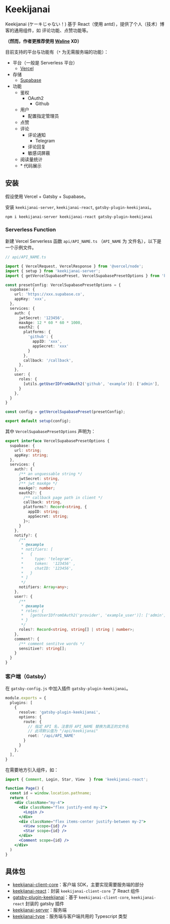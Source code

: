 # Keekijanai

Keekijanai (ケーキじゃない！) 基于 React（使用 antd），提供了个人（技术）博客的通用组件，如 评论功能、点赞功能等。  

**（然而，作者更推荐使用 [Waline](https://waline.js.org/) XD）**

目前支持的平台与功能有（`*` 为无需服务端的功能）：  

- 平台（一般是 Serverless 平台）  
  - [Vercel](https://vercel.com/)  
- 存储
  - [Supabase](https://supabase.io/)  
- 功能  
  - 鉴权  
    - OAuth2  
      - Github  
  - 用户  
    - 配置指定管理员  
  - 点赞  
  - 评论  
    - 评论通知  
      - Telegram  
    - 评论回复  
    - 敏感词屏蔽  
  - 阅读量统计  
  - \* 代码展示  

## 安装

假设使用 Vercel + Gatsby + Supabase。  

安装 `keekijanai-server`, `keekijanai-react`, `gatsby-plugin-keekijanai`。

```
npm i keekijanai-server keekijanai-react gatsby-plugin-keekijanai
```

### Serverless Function

新建 Vercel Serverless 函数 `api/API_NAME.ts` （`API_NAME` 为 文件名），以下是一个示例文件。

```ts
// api/API_NAME.ts

import { VercelRequest, VercelResponse } from '@vercel/node';
import { setup } from 'keekijanai-server';
import { getVercelSupabasePreset, VercelSupabasePresetOptions } from 'keekijanai-server/presets/vercel-supabase';

const presetConfig: VercelSupabasePresetOptions = {
  supabase: {
    url: 'https://xxx.supabase.co',
    appKey: 'xxx',
  },
  services: {
    auth: {
      jwtSecret: '123456',
      maxAge: 12 * 60 * 60 * 1000,
      oauth2: {
        platforms: {
          'github': {
            appID: 'xxx',
            appSecret: 'xxx'
          }
        },
        callback: '/callback',
      },
    },
    user: {
      roles: {
        [utils.getUserIDfromOAuth2('github', 'example')]: ['admin'],
      }
    },
  }
}

const config = getVercelSupabasePreset(presetConfig);

export default setup(config);
```

其中 `VercelSupabasePresetOptions` 声明为：  

```ts
export interface VercelSupabasePresetOptions {
  supabase: {
    url: string;
    appKey: string;
  },
  services: {
    auth?: {
      /** an unguessable string */
      jwtSecret: string,
      /** jwt maxAge */
      maxAge?: number;
      oauth2?: {
        /** callback page path in client */
        callback: string,
        platforms?: Record<string, {
          appID: string;
          appSecret: string;
        }>;
      }
    },
    notify?: {
      /**
       * @example
       * notifiers: [
       *   {
       *     type: 'telegram',
       *     token:  '123456' ,
       *     chatID: '123456',
       *   }
       * ]
       */
      notifiers: Array<any>;
    },
    user?: {
      /**
       * @example
       * roles: {
       *   [getUserIDfromOAuth2('provider', 'example_user')]: ['admin']
       * }
       */
      roles?: Record<string, string[] | string | number>;
    },
    comment?: {
      /** comment sentitve words */
      sensitive?: string[];
    }
  }
}
```

### 客户端（Gatsby）

在 `gatsby-config.js` 中加入插件 `gatsby-plugin-keekijanai`。  

```ts
module.exports = {
  plugins: [
    {
      resolve: 'gatsby-plugin-keekijanai',
      options: {
        route: {
          // 指定 API 名，注意将 API_NAME 替换为真正的文件名
          // 此项默认值为 "/api/keekijanai"
          root: '/api/API_NAME'
        }
      }
    },
  ],
}
```

在需要地方引入组件，如：  

```jsx
import { Comment, Login, Star, View  } from 'keekijanai-react';

function Page() {
  const id = window.location.pathname;
  return (
    <div className="my-4">
      <div className="flex justify-end my-2">
        <Login />
      </div>
      <div className="flex items-center justify-between my-2">
        <View scope={id} />
        <Star scope={id} />
      </div>
      <Comment scope={id} />
    </div>
  )
}
```

## 具体包

- [keekijanai-client-core](https://github.com/hpp2334/keekijanai/tree/main/packages/client-core)：客户端 SDK，主要实现需要服务端的部分  
- [keekijanai-react](https://github.com/hpp2334/keekijanai/tree/main/packages/react)：封装 `keekijanai-client-core` 了 React 组件  
- [gatsby-plugin-keekijanai](https://github.com/hpp2334/keekijanai/tree/main/packages/gatsby-plugin)：基于 `keekijanai-client-core`, `keekijanai-react` 封装的 gatsby 插件  
- [keekijanai-server](https://github.com/hpp2334/keekijanai/tree/main/packages/server)：服务端  
- [keekijanai-type](https://github.com/hpp2334/keekijanai/tree/main/packages/type)：服务端与客户端共用的 Typescript 类型  
